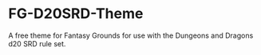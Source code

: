 # FG-D20SRD-Theme
A free theme for Fantasy Grounds for use with the Dungeons and Dragons d20 SRD rule set.
